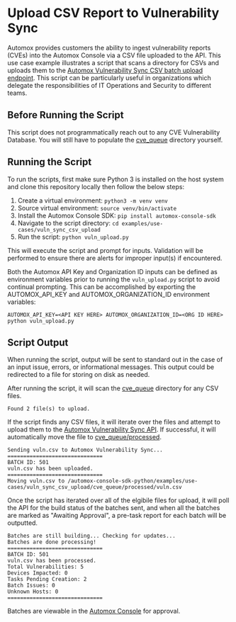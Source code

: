 # Upload CSV Report to Vulnerability Sync
Automox provides customers the ability to ingest vulnerability reports (CVEs) into the Automox Console via a CSV file uploaded to the API. This use case example illustrates a script that scans a directory for CSVs and uploads them to the [Automox Vulnerability Sync CSV batch upload endpoint](https://developer.automox.com/openapi/vulnsync/operation/UploadCSVBatch/). This script can be particularly useful in organizations which delegate the responsibilities of IT Operations and Security to different teams.

## Before Running the Script
This script does not programmatically reach out to any CVE Vulnerability Database. You will still have to populate the [cve_queue](./cve_queue) directory yourself.

## Running the Script
To run the scripts, first make sure Python 3 is installed on the host system and clone this repository locally then
follow the below steps:
1. Create a virtual environment: `python3 -m venv venv`
2. Source virtual environment: `source venv/bin/activate`
3. Install the Automox Console SDK: `pip install automox-console-sdk`
4. Navigate to the script directory: `cd examples/use-cases/vuln_sync_csv_upload`
5. Run the script: `python vuln_upload.py`

This will execute the script and prompt for inputs. Validation will be performed to ensure there
are alerts for improper input(s) if encountered.

Both the Automox API Key and Organization ID inputs can be defined as environment variables prior to running the `vuln_upload.py` script
to avoid continual prompting. This can be accomplished by exporting the AUTOMOX_API_KEY and AUTOMOX_ORGANIZATION_ID environment
variables:
```shell
AUTOMOX_API_KEY=<API KEY HERE> AUTOMOX_ORGANIZATION_ID=<ORG ID HERE> python vuln_upload.py
```

## Script Output
When running the script, output will be sent to standard out in the case of an input issue, errors, or informational
messages. This output could be redirected to a file for storing on disk as needed.

After running the script, it will scan the [cve_queue](./cve_queue) directory for any CSV files.
```
Found 2 file(s) to upload.
```

If the script finds any CSV files, it will iterate over the files and attempt to upload them to the [Automox Vulnerability Sync API](https://developer.automox.com/openapi/vulnsync/operation/UploadCSVBatch/). If successful, it will automatically move the file to [cve_queue/processed](./cve_queue/processed).
```
Sending vuln.csv to Automox Vulnerability Sync...
==============================
BATCH ID: 501
vuln.csv has been uploaded.
==============================
Moving vuln.csv to /automox-console-sdk-python/examples/use-cases/vuln_sync_csv_upload/cve_queue/processed/vuln.csv
```

Once the script has iterated over all of the elgibile files for upload, it will poll the API for the build status of the batches sent, and when all the batches are marked as "Awaiting Approval", a pre-task report for each batch will be outputted.
```
Batches are still building... Checking for updates...
Batches are done processing!
==============================
BATCH ID: 501
vuln.csv has been processed.
Total Vulnerabilities: 5
Devices Impacted: 0
Tasks Pending Creation: 2
Batch Issues: 0
Unknown Hosts: 0
==============================
```

Batches are viewable in the [Automox Console](https://console.automox.com/manage/tasks/batches) for approval.
